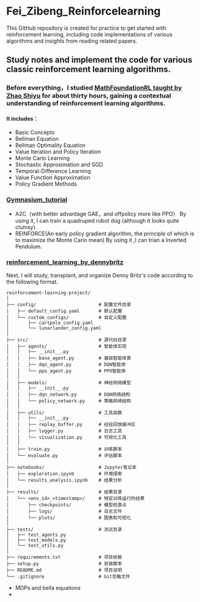 # Fei_Zibeng_Reinforcelearning
This GitHub repository is created for practice to get started with reinforcement learning, including code implementations of various algorithms and insights from reading related papers.
## Study notes and implement the code for various classic reinforcement learning algorithms.
### Before everything，I studied [MathFoundationRL taught by Zhao Shiyu](https://github.com/MathFoundationRL/Book-Mathematical-Foundation-of-Reinforcement-Learning) for about thirty hours, gaining a contextual understanding of reinforcement learning algorithms.
#### It includes：
- Basic Concepts
- Bellman Equation
- Bellman Optimality Equation
- Value Iteration and Policy Iteration
- Monte Carlo Learning
- Stochastic Approximation and SGD
- Temporal-Difference Learning
- Value Function Approximation
- Policy Gradient Methods
### [Gymnasium_tutorial](https://gymnasium.farama.org/tutorials/training_agents/reinforce_invpend_gym_v26/)
- A2C（with better advantage GAE，and offpolicy more like PPO）
By using it, I can train a quadruped robot dog (although it looks quite clumsy).
- REINFORCE(An early policy gradient algorithm, the principle of which is to maximize the Monte Carlo mean)
By using it ,I can trian a Inverted Pendulum.
### [reinforcement_learning_by_dennybritz](https://github.com/dennybritz/reinforcement-learning)
Next, I will study, transplant, and organize Denny Britz's code according to the following format.
```
reinforcement-learning-project/
│
├── config/                       # 配置文件目录
│   ├── default_config.yaml       # 默认配置
│   └── custom_configs/           # 自定义配置
│       ├── cartpole_config.yaml
│       └── lunarlander_config.yaml
│
├── src/                          # 源代码目录
│   ├── agents/                   # 智能体实现
│   │   ├── __init__.py
│   │   ├── base_agent.py         # 基础智能体类
│   │   ├── dqn_agent.py          # DQN智能体
│   │   └── ppo_agent.py          # PPO智能体
│   │
│   ├── models/                   # 神经网络模型
│   │   ├── __init__.py
│   │   ├── dqn_network.py        # DQN网络结构
│   │   └── policy_network.py     # 策略网络结构
│   │
│   ├── utils/                    # 工具函数
│   │   ├── __init__.py
│   │   ├── replay_buffer.py      # 经验回放缓冲区
│   │   ├── logger.py             # 日志工具
│   │   └── visualization.py      # 可视化工具
│   │
│   ├── train.py                  # 训练脚本
│   └── evaluate.py               # 评估脚本
│
├── notebooks/                    # Jupyter笔记本
│   ├── exploration.ipynb         # 环境探索
│   └── results_analysis.ipynb    # 结果分析
│
├── results/                      # 结果目录
│   └── <env_id>_<timestamp>/     # 特定训练运行的结果
│       ├── checkpoints/          # 模型检查点
│       ├── logs/                 # 日志文件
│       └── plots/                # 图表和可视化
│
├── tests/                        # 测试目录
│   ├── test_agents.py
│   ├── test_models.py
│   └── test_utils.py
│
├── requirements.txt              # 项目依赖
├── setup.py                      # 安装脚本
├── README.md                     # 项目说明
└── .gitignore                    # Git忽略文件
```
- MDPs and bella equations
- 

